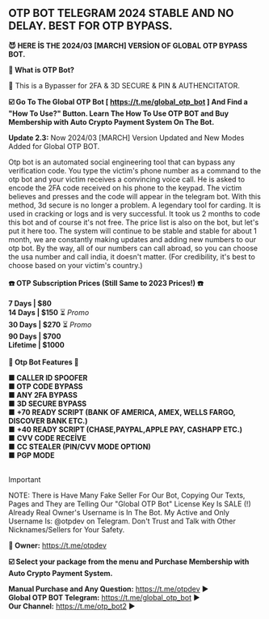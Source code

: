 ## OTP BOT TELEGRAM 2024 STABLE AND NO DELAY. BEST FOR OTP BYPASS.

**😈 HERE İS THE 2024/03 [MARCH] VERSİON OF GLOBAL OTP BYPASS BOT.**

**🐆 What is OTP Bot?**

💸 This is a Bypasser for 2FA & 3D SECURE & PIN & AUTHENCITATOR.

**☑️ Go To The Global OTP Bot [ https://t.me/global_otp_bot ] And Find a "How To Use?" Button.
Learn The How To Use OTP BOT and Buy Membership with Auto Crypto Payment System On The Bot.**

**Update 2.3:** Now 2024/03 [MARCH] Version Updated and New Modes Added for Global OTP BOT.

Otp bot is an automated social engineering tool that can bypass any verification code. You type the victim's phone number as a command to the otp bot and your victim receives a convincing voice call. He is asked to encode the 2FA code received on his phone to the keypad. The victim believes and presses and the code will appear in the telegram bot. With this method, 3d secure is no longer a problem. A legendary tool for carding. It is used in cracking or logs and is very successful. It took us 2 months to code this bot and of course it's not free. The price list is also on the bot, but let's put it here too. The system will continue to be stable and stable for about 1 month, we are constantly making updates and adding new numbers to our otp bot. By the way, all of our numbers can call abroad, so you can choose the usa number and call india, it doesn't matter. (For credibility, it's best to choose based on your victim's country.)
<br><br>
**☎️ OTP Subscription Prices (Still Same to 2023 Prices!) ☎️ \
<br>
7 Days | $80** \
**14 Days | $150** ⏳ *Promo* \
**30 Days | $270** ⏳ *Promo* \
**90 Days | $700 \
Lifetime | $1000**
<br><br>
**🔱 Otp Bot Features 🔱**

**■ CALLER ID SPOOFER** \
**■ OTP CODE BYPASS** \
**■ ANY 2FA BYPASS** \
■ **3D SECURE BYPASS** \
■ **+70 READY SCRIPT (BANK OF AMERICA, AMEX, WELLS FARGO, DISCOVER BANK ETC.)** \
■ **+40 READY SCRIPT (CHASE,PAYPAL,APPLE PAY, CASHAPP ETC.)** \
■ **CVV CODE RECEİVE** \
■ **CC STEALER (PIN/CVV MODE OPTION)** \
■ **PGP MODE**
<br><br>
> [!IMPORTANT]
NOTE: There is Have Many Fake Seller For Our Bot, Copying Our Texts, Pages and They are Telling Our "Global OTP Bot" License Key Is SALE (!) Already Real Owner's Username is In The Bot. My Active and Only Username Is: @otpdev on Telegram. Don't Trust and Talk with Other Nicknames/Sellers for Your Safety.

**📁 Owner:** https://t.me/otpdev

**☑️ Select your package from the menu and Purchase Membership with Auto Crypto Payment System.**

**Manual Purchase and Any Question:** https://t.me/otpdev ▶️ \
**Global OTP BOT Telegram:** https://t.me/global_otp_bot ▶️ \
**Our Channel:** https://t.me/otp_bot2 ▶️
